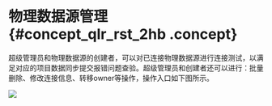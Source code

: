 # 物理数据源管理 {#concept_qlr_rst_2hb .concept}

超级管理员和物理数据源的创建者，可以对已连接物理数据源进行连接测试，以满足对应的项目数据同步提交报错问题查验。超级管理员和创建者还可以进行：批量删除、修改连接信息、转移owner等操作，操作入口如下图所示。

![](http://static-aliyun-doc.oss-cn-hangzhou.aliyuncs.com/assets/img/149057/155599243341470_zh-CN.png)

